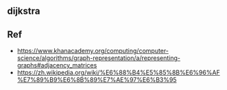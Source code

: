 
## dijkstra

## Ref

* https://www.khanacademy.org/computing/computer-science/algorithms/graph-representation/a/representing-graphs#adjacency_matrices
* https://zh.wikipedia.org/wiki/%E6%88%B4%E5%85%8B%E6%96%AF%E7%89%B9%E6%8B%89%E7%AE%97%E6%B3%95
